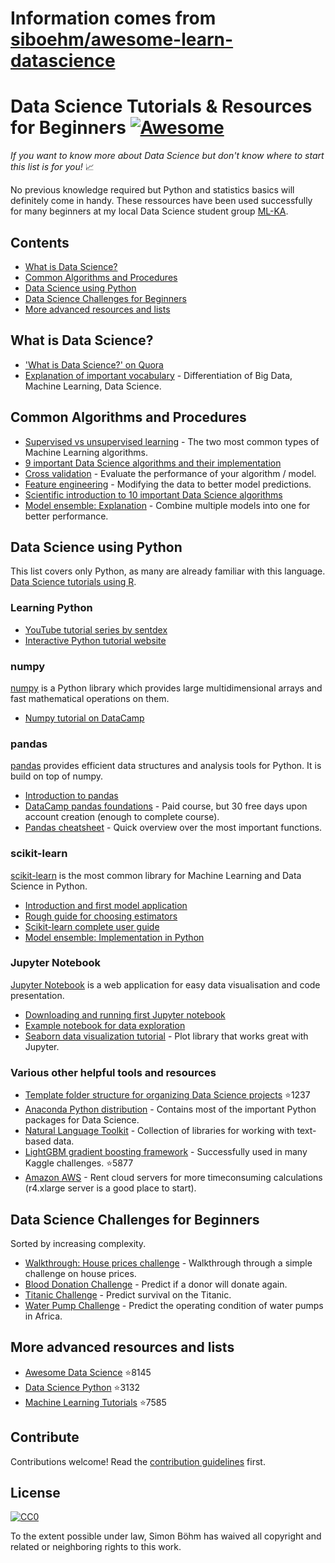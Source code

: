 # Information comes from [siboehm/awesome-learn-datascience](https://github.com/siboehm/awesome-learn-datascience)
# Data Science Tutorials & Resources for Beginners [![Awesome](https://cdn.rawgit.com/sindresorhus/awesome/d7305f38d29fed78fa85652e3a63e154dd8e8829/media/badge.svg)](https://github.com/sindresorhus/awesome)

*If you want to know more about Data Science but don't know where to start this list is for you!* :chart_with_upwards_trend:

No previous knowledge required but Python and statistics basics will definitely come in handy. These ressources have been used successfully for many beginners at my local Data Science student group [ML-KA](http://ml-ka.de/).

## Contents

- [What is Data Science?](#what-is-data-science)
- [Common Algorithms and Procedures](#common-algorithms-and-procedures)
- [Data Science using Python](#data-science-using-python)
- [Data Science Challenges for Beginners](#data-science-challenges-for-beginners)
- [More advanced resources and lists](#more-advanced-resources-and-lists)

## What is Data Science?

- ['What is Data Science?' on Quora](https://www.quora.com/What-is-data-science)
- [Explanation of important vocabulary](https://www.quora.com/What-is-the-difference-between-Data-Analytics-Data-Analysis-Data-Mining-Data-Science-Machine-Learning-and-Big-Data-1?share=1) - Differentiation of Big Data, Machine Learning, Data Science.

## Common Algorithms and Procedures

- [Supervised vs unsupervised learning](https://stackoverflow.com/questions/1832076/what-is-the-difference-between-supervised-learning-and-unsupervised-learning) - The two most common types of Machine Learning algorithms. 
- [9 important Data Science algorithms and their implementation](https://nbviewer.jupyter.org/github/jakevdp/PythonDataScienceHandbook/blob/master/notebooks/05.05-Naive-Bayes.ipynb) 
- [Cross validation](https://nbviewer.jupyter.org/github/jakevdp/PythonDataScienceHandbook/blob/master/notebooks/05.03-Hyperparameters-and-Model-Validation.ipynb) - Evaluate the performance of your algorithm / model.
- [Feature engineering](https://nbviewer.jupyter.org/github/jakevdp/PythonDataScienceHandbook/blob/master/notebooks/05.04-Feature-Engineering.ipynb) - Modifying the data to better model predictions.
- [Scientific introduction to 10 important Data Science algorithms](http://www.cs.umd.edu/%7Esamir/498/10Algorithms-08.pdf)
- [Model ensemble: Explanation](https://www.analyticsvidhya.com/blog/2017/02/introduction-to-ensembling-along-with-implementation-in-r/) - Combine multiple models into one for better performance.

## Data Science using Python
This list covers only Python, as many are already familiar with this language. [Data Science tutorials using R](https://github.com/ujjwalkarn/DataScienceR).

### Learning Python

- [YouTube tutorial series by sentdex](https://www.youtube.com/watch?v=oVp1vrfL_w4&list=PLQVvvaa0QuDe8XSftW-RAxdo6OmaeL85M)
- [Interactive Python tutorial website](http://www.learnpython.org/)

### numpy
[numpy](http://www.numpy.org/) is a Python library which provides large multidimensional arrays and fast mathematical operations on them.

- [Numpy tutorial on DataCamp](https://www.datacamp.com/community/tutorials/python-numpy-tutorial#gs.h3DvLnk)

### pandas
[pandas](http://pandas.pydata.org/index.html) provides efficient data structures and analysis tools for Python. It is build on top of numpy.

- [Introduction to pandas](http://www.synesthesiam.com/posts/an-introduction-to-pandas.html)
- [DataCamp pandas foundations](https://www.datacamp.com/courses/pandas-foundations) - Paid course, but 30 free days upon account creation (enough to complete course).
- [Pandas cheatsheet](https://github.com/pandas-dev/pandas/blob/master/doc/cheatsheet/Pandas_Cheat_Sheet.pdf) - Quick overview over the most important functions.

### scikit-learn
[scikit-learn](http://scikit-learn.org/stable/) is the most common library for Machine Learning and Data Science in Python.

- [Introduction and first model application](https://nbviewer.jupyter.org/github/jakevdp/PythonDataScienceHandbook/blob/master/notebooks/05.02-Introducing-Scikit-Learn.ipynb)
- [Rough guide for choosing estimators](http://scikit-learn.org/stable/tutorial/machine_learning_map/)
- [Scikit-learn complete user guide](http://scikit-learn.org/stable/user_guide.html)
- [Model ensemble: Implementation in Python](http://machinelearningmastery.com/ensemble-machine-learning-algorithms-python-scikit-learn/)

### Jupyter Notebook
[Jupyter Notebook](https://jupyter.org/) is a web application for easy data visualisation and code presentation.

- [Downloading and running first Jupyter notebook](https://jupyter.org/install.html)
- [Example notebook for data exploration](https://www.kaggle.com/sudalairajkumar/simple-exploration-notebook-instacart)
- [Seaborn data visualization tutorial](https://elitedatascience.com/python-seaborn-tutorial) - Plot library that works great with Jupyter.


### Various other helpful tools and resources

- [Template folder structure for organizing Data Science projects](https://github.com/drivendata/cookiecutter-data-science) :star:1237
- [Anaconda Python distribution](https://www.continuum.io/downloads) - Contains most of the important Python packages for Data Science.
- [Natural Language Toolkit](http://www.nltk.org/) - Collection of libraries for working with text-based data.
- [LightGBM gradient boosting framework](https://github.com/Microsoft/LightGBM) - Successfully used in many Kaggle challenges. :star:5877
- [Amazon AWS](https://aws.amazon.com/) - Rent cloud servers for more timeconsuming calculations (r4.xlarge server is a good place to start).


## Data Science Challenges for Beginners
Sorted by increasing complexity.

- [Walkthrough: House prices challenge](https://www.dataquest.io/blog/kaggle-getting-started/) - Walkthrough through a simple challenge on house prices.
- [Blood Donation Challenge](https://www.drivendata.org/competitions/2/warm-up-predict-blood-donations/) - Predict if a donor will donate again.
- [Titanic Challenge](https://www.kaggle.com/c/titanic) - Predict survival on the Titanic.
- [Water Pump Challenge](https://www.drivendata.org/competitions/7/pump-it-up-data-mining-the-water-table/) - Predict the operating condition of water pumps in Africa.

## More advanced resources and lists

- [Awesome Data Science](https://github.com/bulutyazilim/awesome-datascience) :star:8145
- [Data Science Python](https://github.com/ujjwalkarn/DataSciencePython) :star:3132
- [Machine Learning Tutorials](https://github.com/ujjwalkarn/Machine-Learning-Tutorials) :star:7585

## Contribute

Contributions welcome! Read the [contribution guidelines](contributing.md) first.


## License

[![CC0](http://mirrors.creativecommons.org/presskit/buttons/88x31/svg/cc-zero.svg)](http://creativecommons.org/publicdomain/zero/1.0)

To the extent possible under law, Simon Böhm has waived all copyright and
related or neighboring rights to this work.

